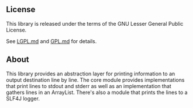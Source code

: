## License

This library is released under the terms of the GNU Lesser General Public
License.

See [LGPL.md](LGPL.md) and [GPL.md](GPL.md) for details.

## About

This library provides an abstraction layer for printing information to an
output destination line by line.
The core module provides implementations that print lines to
stdout and stderr as well as an implementation that gathers lines
in an ArrayList.
There's also a module that prints the lines to a SLF4J logger.
